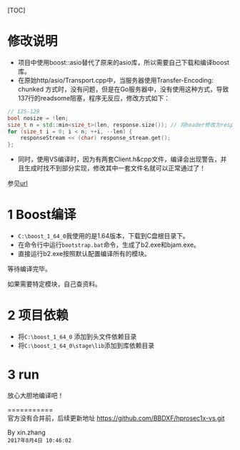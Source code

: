 
[TOC]

# 修改说明  
- 项目中使用boost::asio替代了原来的asio库，所以需要自己下载和编译boost库。  
- 在原始http/asio/Transport.cpp中，当服务器使用Transfer-Encoding: chunked 方式时，没有问题，但是在Go服务器中，没有使用这种方式，导致137行的readsome阻塞，程序无反应，修改方式如下：
```c++
// 125-129
bool nosize = !len;
size_t n = std::min<size_t>(len, response.size()); // 将header修改为response
for (size_t i = 0; i < n; ++i, --len) {
    responseStream << (char) response_stream.get();
};
```
- 同时，使用VS编译时，因为有两套Client.h&cpp文件，编译会出现警告，并且生成时找不到部分实现，修改其中一套文件名就可以正常通过了！  

参见[url](https://github.com/hprose/hprose-cpp1x/issues/7)

# 1 Boost编译  
- `C:\boost_1_64_0`我使用的是1.64版本，下载到C盘根目录下。  
- 在命令行中运行`bootstrap.bat`命令，生成了b2.exe和bjam.exe。  
- 直接运行b2.exe按照默认配置编译所有的模块。  

等待编译完毕。  

如果需要特定模块，自己查资料。

# 2 项目依赖
- 将`C:\boost_1_64_0` 添加到头文件依赖目录 
- 将`C:\boost_1_64_0\stage\lib`添加到库依赖目录  

# 3 run
放心大胆地编译吧！  

===========   
官方没有合并前，后续更新地址  https://github.com/BBDXF/hprosec1x-vs.git  

By xin.zhang  
`2017年8月4日 10:46:02`  

